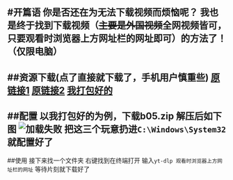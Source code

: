 #开篇语
你是否还在为无法下载视频而烦恼呢？
我也是终于找到下载视频（~~主要是外国视频~~全网视频皆可，只要观看时浏览器上方网址栏的网址即可）的方法了！（仅限电脑）
---
##资源下载(点了直接就下载了，手机用户慎重些)
[原链接1](https://github.com/yt-dlp/yt-dlp/releases/download/2024.12.06/yt-dlp.exe)
[原链接2](https://www.gyan.dev/ffmpeg/builds/packages/ffmpeg-2025-08-04-git-9a32b86307-full_build.7z)
[我打包好的](https://github.com/lovecitlalivm/lovecitlalivm.github.io/releases/tag/blog)
---
##配置
以我打包好的为例，下载b05.zip
解压后如下图
![加载失败](https://i0.hdslb.com/bfs/new_dyn/2fa08d1788883a2ca65a3b688743af473546720975718978.png@1052w_!web-dynamic.webp)
把这三个玩意扔进`C:\Windows\System32`就配置好了
---
##使用
接下来找一个文件夹
右键找到在终端打开
输入`yt-dlp 观看时浏览器上方网址栏的网址`
等待片刻就下载好了
